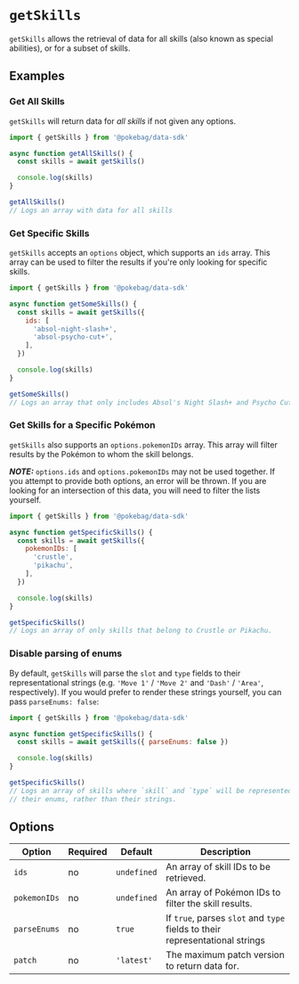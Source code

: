 # `getSkills`

`getSkills` allows the retrieval of data for all skills (also known as special abilities), or for a subset of skills.

## Examples

### Get All Skills

`getSkills` will return data for _all skills_ if not given any options.

```js
import { getSkills } from '@pokebag/data-sdk'

async function getAllSkills() {
  const skills = await getSkills()

  console.log(skills)
}

getAllSkills()
// Logs an array with data for all skills
```

### Get Specific Skills

`getSkills` accepts an `options` object, which supports an `ids` array. This array can be used to filter the results if you're only looking for specific skills.

```js
import { getSkills } from '@pokebag/data-sdk'

async function getSomeSkills() {
  const skills = await getSkills({
    ids: [
      'absol-night-slash+',
      'absol-psycho-cut+',
    ],
  })

  console.log(skills)
}

getSomeSkills()
// Logs an array that only includes Absol's Night Slash+ and Psycho Cut+ skills.
```

### Get Skills for a Specific Pokémon

`getSkills` also supports an `options.pokemonIDs` array. This array will filter results by the Pokémon to whom the skill belongs.

_**NOTE:**_ `options.ids` and `options.pokemonIDs` may not be used together. If you attempt to provide both options, an error will be thrown. If you are looking for an intersection of this data, you will need to filter the lists yourself.

```js
import { getSkills } from '@pokebag/data-sdk'

async function getSpecificSkills() {
  const skills = await getSkills({
    pokemonIDs: [
      'crustle',
      'pikachu',
    ],
  })

  console.log(skills)
}

getSpecificSkills()
// Logs an array of only skills that belong to Crustle or Pikachu.
```

### Disable parsing of enums

By default, `getSkills` will parse the `slot` and `type` fields to their representational strings (e.g. `'Move 1'` / `'Move 2'` and `'Dash'` / `'Area'`, respectively). If you would prefer to render these strings yourself, you can pass `parseEnums: false`:

```js
import { getSkills } from '@pokebag/data-sdk'

async function getSpecificSkills() {
  const skills = await getSkills({ parseEnums: false })

  console.log(skills)
}

getSpecificSkills()
// Logs an array of skills where `skill` and `type` will be represented by
// their enums, rather than their strings.
```

## Options

| Option        | Required  | Default     | Description                                                                  |
|---------------|-----------|-------------|------------------------------------------------------------------------------|
| `ids`         | no        | `undefined` | An array of skill IDs to be retrieved.                                       |
| `pokemonIDs`  | no        | `undefined` | An array of Pokémon IDs to filter the skill results.                         |
| `parseEnums`  | no        | `true`      | If `true`, parses `slot` and `type` fields to their representational strings |
| `patch`       | no        | `'latest'`  | The maximum patch version to return data for.                                |
